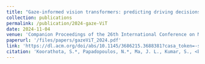 ```yaml
---
title: "Gaze-informed vision transformers: predicting driving decisions under uncertainty"
collection: publications
permalink: /publication/2024-gaze-ViT
date: 2024-11-04
venue: 'Companion Proceedings of the 26th International Conference on Multimodal Interaction'
paperurl: '/files/papers/gazeViT_2024.pdf'
link: 'https://dl.acm.org/doi/abs/10.1145/3686215.3688381?casa_token=-sTmL_ldVt4AAAAA:G6oLAshxEU7C3CUFTTN1-Y5-rGa8TuiWQKYI0EpnfuO6a6pCyIVKMESaaEwGSl8sAVaRabTyTdJv'
citation: 'Koorathota, S.*, Papadopoulos, N.*, Ma, J. L., Kumar, S., <b><u>Sun, X.</u></b>, Mittal, A., Adelman, P., & Sajda, P. (2024). Gaze-Informed Vision Transformers: Predicting Driving Decisions Under Uncertainty <i>In Companion Proceedings of the 26th International Conference on Multimodal Interaction</i>, (pp. 184-194).'
---
```

